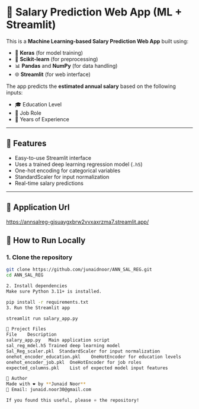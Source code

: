 # 💼 Salary Prediction Web App (ML + Streamlit)

This is a **Machine Learning-based Salary Prediction Web App** built using:

- 🧠 **Keras** (for model training)
- 🧪 **Scikit-learn** (for preprocessing)
- 📊 **Pandas** and **NumPy** (for data handling)
- 🌐 **Streamlit** (for web interface)

The app predicts the **estimated annual salary** based on the following inputs:

- 🎓 Education Level
- 💼 Job Role
- 📆 Years of Experience

---

## 🚀 Features

- Easy-to-use Streamlit interface
- Uses a trained deep learning regression model (`.h5`)
- One-hot encoding for categorical variables
- StandardScaler for input normalization
- Real-time salary predictions

---
## 🧪 Application Url
https://annsalreg-gjsuaygxbrw2vvxaxrzma7.streamlit.app/

## 🧪 How to Run Locally

### 1. Clone the repository
```bash
git clone https://github.com/junaidnoor/ANN_SAL_REG.git
cd ANN_SAL_REG

2. Install dependencies
Make sure Python 3.11+ is installed.

pip install -r requirements.txt
3. Run the Streamlit app

streamlit run salary_app.py

📁 Project Files
File	Description
salary_app.py	Main application script
sal_reg_mdel.h5	Trained deep learning model
Sal_Reg_scaler.pkl	StandardScaler for input normalization
onehot_encoder_education.pkl	OneHotEncoder for education levels
onehot_encoder_job.pkl	OneHotEncoder for job roles
expected_columns.pkl	List of expected model input features

📌 Author
Made with ❤️ by **Junaid Noor**  
📧 Email: junaid.noor30@gmail.com

If you found this useful, please ⭐ the repository!
